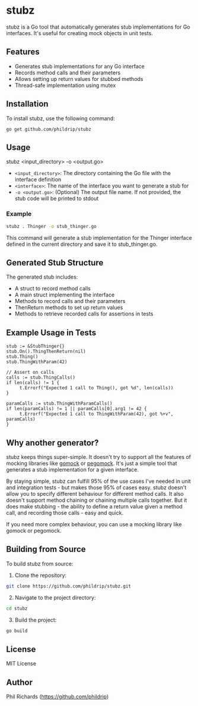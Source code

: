 # stubz

stubz is a Go tool that automatically generates stub implementations for Go interfaces. It's useful for creating mock objects in unit tests.

## Features

- Generates stub implementations for any Go interface
- Records method calls and their parameters
- Allows setting up return values for stubbed methods
- Thread-safe implementation using mutex

## Installation

To install stubz, use the following command:

```
go get github.com/phildrip/stubz
```

## Usage


stubz <input_directory> <interface> -o <output.go>

- `<input_directory>`: The directory containing the Go file with the interface definition
- `<interface>`: The name of the interface you want to generate a stub for
- `-o <output.go>`: (Optional) The output file name. If not provided, the stub code will be printed to stdout

### Example

```bash
stubz . Thinger -o stub_thinger.go
```

This command will generate a stub implementation for the Thinger interface defined in the current directory and save it to stub_thinger.go.

## Generated Stub Structure

The generated stub includes:

- A struct to record method calls
- A main struct implementing the interface
- Methods to record calls and their parameters
- ThenReturn methods to set up return values
- Methods to retrieve recorded calls for assertions in tests

## Example Usage in Tests

```golang
stub := &StubThinger{}
stub.On().ThingThenReturn(nil)
stub.Thing()
stub.ThingWithParam(42)

// Assert on calls
calls := stub.ThingCalls()
if len(calls) != 1 {
     t.Errorf("Expected 1 call to Thing(), got %d", len(calls))
}

paramCalls := stub.ThingWithParamCalls()
if len(paramCalls) != 1 || paramCalls[0].arg1 != 42 {
     t.Errorf("Expected 1 call to ThingWithParam(42), got %+v", paramCalls)
}
```

## Why another generator?

stubz keeps things super-simple. It doesn't try to support all the features of mocking libraries like [gomock](https://github.com/golang/mock) or [pegomock](https://github.com/petergtz/pegomock). It's just a simple tool that generates a stub implementation for a given interface.

By staying simple, stubz can fulfill 95% of the use cases I've needed in unit and integration tests - but makes those 95% of cases easy. stubz doesn't allow you to specify different behaviour for different method calls. It also doesn't support method chaining or chaining multiple calls together. But it does make stubbing - the ability to define a return value given a method call, and recording those calls - easy and quick.

If you need more complex behaviour, you can use a mocking library like gomock or pegomock.

## Building from Source

To build stubz from source:

1. Clone the repository:

```bash
git clone https://github.com/phildrip/stubz.git
```

2. Navigate to the project directory:

```bash
cd stubz
```

3. Build the project:
```bash
go build
```

## License

MIT License

## Author

Phil Richards (https://github.com/phildrip)

